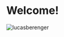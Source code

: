 # Welcome!
<p><img align="left" src="https://github-readme-stats.vercel.app/api/top-langs?username=lucasberenger&show_icons=true&locale=en&layout=compact" alt="lucasberenger" /></p>

    

